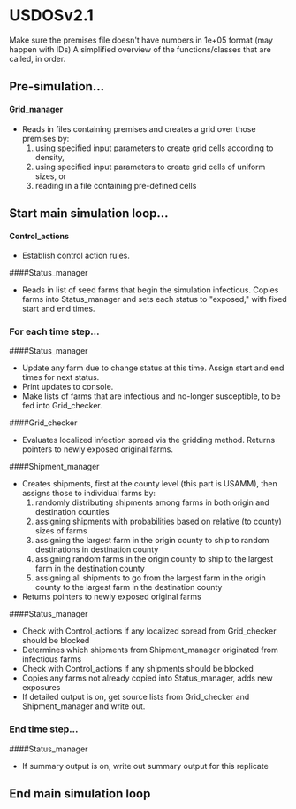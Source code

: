 USDOSv2.1
===
Make sure the premises file doesn't have numbers in 1e+05 format (may happen with IDs)
A simplified overview of the functions/classes that are called, in order.

## Pre-simulation...
#### Grid_manager
- Reads in files containing premises and creates a grid over those premises by:
  1. using specified input parameters to create grid cells according to density,
  2. using specified input parameters to create grid cells of uniform sizes, or
  3. reading in a file containing pre-defined cells

## Start main simulation loop...
#### Control_actions
- Establish control action rules.

####Status_manager
- Reads in list of seed farms that begin the simulation infectious. Copies farms into Status_manager and sets each status to "exposed," with fixed start and end times.

### For each time step...
####Status_manager
- Update any farm due to change status at this time. Assign start and end times for next status.
- Print updates to console.
- Make lists of farms that are infectious and no-longer susceptible, to be fed into Grid_checker.

####Grid_checker
- Evaluates localized infection spread via the gridding method. Returns pointers to newly exposed original farms.

####Shipment_manager
- Creates shipments, first at the county level (this part is USAMM), then assigns those to individual farms by:
  1. randomly distributing shipments among farms in both origin and destination counties
  2. assigning shipments with probabilities based on relative (to county) sizes of farms
  3. assigning the largest farm in the origin county to ship to random destinations in destination county
  4. assigning random farms in the origin county to ship to the largest farm in the destination county
  5. assigning all shipments to go from the largest farm in the origin county to the largest farm in the destination county
- Returns pointers to newly exposed original farms

####Status_manager
- Check with Control_actions if any localized spread from Grid_checker should be blocked
- Determines which shipments from Shipment_manager originated from infectious farms
- Check with Control_actions if any shipments should be blocked
- Copies any farms not already copied into Status_manager, adds new exposures
- If detailed output is on, get source lists from Grid_checker and Shipment_manager and write out.

### End time step...

####Status_manager
- If summary output is on, write out summary output for this replicate

## End main simulation loop
